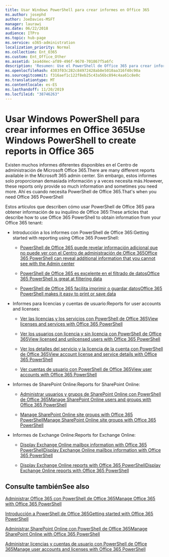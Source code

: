 ```yaml
---
title: Usar Windows PowerShell para crear informes en Office 365
ms.author: josephd
author: JoeDavies-MSFT
manager: laurawi
ms.date: 06/22/2018
audience: ITPro
ms.topic: hub-page
ms.service: o365-administration
localization_priority: Normal
ms.collection: Ent_O365
ms.custom: Ent_Office_Other
ms.assetid: 1ea4d4ec-af89-496f-9678-701867f5a6fc
description: 'Resumen: Use el PowerShell de Office 365 para crear informes que no se pueden crear en el Centro de administración de Office 365.'
ms.openlocfilehash: 4303f03c282c84972428ab8e5010aa316f40c90a
ms.sourcegitcommit: f316aef1c122f8eb25c43a56bc894c4aa61c8e0c
ms.translationtype: MT
ms.contentlocale: es-ES
ms.lasthandoff: 11/20/2019
ms.locfileid: "38746263"
---
```

# <a name="use-windows-powershell-to-create-reports-in-office-365"></a><span data-ttu-id="c325f-103">Usar Windows PowerShell para crear informes en Office 365</span><span class="sxs-lookup"><span data-stu-id="c325f-103">Use Windows PowerShell to create reports in Office 365</span></span>

<span data-ttu-id="c325f-104">Existen muchos informes diferentes disponibles en el Centro de administración de Microsoft Office 365.</span><span class="sxs-lookup"><span data-stu-id="c325f-104">There are many different reports available in the Microsoft 365 admin center.</span></span> <span data-ttu-id="c325f-105">Sin embargo, estos informes solo proporcionan demasiada información y a veces necesita más.</span><span class="sxs-lookup"><span data-stu-id="c325f-105">However, these reports only provide so much information and sometimes you need more.</span></span> <span data-ttu-id="c325f-106">Ahí es cuando necesita PowerShell de Office 365.</span><span class="sxs-lookup"><span data-stu-id="c325f-106">That's when you need Office 365 PowerShell</span></span>
  
<span data-ttu-id="c325f-107">Estos artículos que describen cómo usar PowerShell de Office 365 para obtener información de su inquilino de Office 365:</span><span class="sxs-lookup"><span data-stu-id="c325f-107">These articles that describe how to use Office 365 PowerShell to obtain information from your Office 365 tenant:</span></span>
  
- <span data-ttu-id="c325f-108">Introducción a los informes con PowerShell de Office 365:</span><span class="sxs-lookup"><span data-stu-id="c325f-108">Getting started with reporting using Office 365 PowerShell:</span></span>
    
  - [<span data-ttu-id="c325f-109">PowerShell de Office 365 puede revelar información adicional que no puede ver con el Centro de administración de Office 365</span><span class="sxs-lookup"><span data-stu-id="c325f-109">Office 365 PowerShell can reveal additional information that you cannot see with the Admin center</span></span>](https://technet.microsoft.com/library/dn568034.aspx#reveal)
    
  - [<span data-ttu-id="c325f-110">PowerShell de Office 365 es excelente en el filtrado de datos</span><span class="sxs-lookup"><span data-stu-id="c325f-110">Office 365 PowerShell is great at filtering data</span></span>](https://technet.microsoft.com/library/dn568034.aspx#filter)
    
  - [<span data-ttu-id="c325f-111">PowerShell de Office 365 facilita imprimir o guardar datos</span><span class="sxs-lookup"><span data-stu-id="c325f-111">Office 365 PowerShell makes it easy to print or save data</span></span>](https://technet.microsoft.com/library/dn568034.aspx#printsave)
    
- <span data-ttu-id="c325f-112">Informes para licencias y cuentas de usuario:</span><span class="sxs-lookup"><span data-stu-id="c325f-112">Reports for user accounts and licenses:</span></span>
    
  - [<span data-ttu-id="c325f-113">Ver las licencias y los servicios con PowerShell de Office 365</span><span class="sxs-lookup"><span data-stu-id="c325f-113">View licenses and services with Office 365 PowerShell</span></span>](view-licenses-and-services-with-office-365-powershell.md)
    
  - [<span data-ttu-id="c325f-114">Ver los usuarios con licencia y sin licencia con PowerShell de Office 365</span><span class="sxs-lookup"><span data-stu-id="c325f-114">View licensed and unlicensed users with Office 365 PowerShell</span></span>](view-licensed-and-unlicensed-users-with-office-365-powershell.md)
    
  - [<span data-ttu-id="c325f-115">Ver los detalles del servicio y la licencia de la cuenta con PowerShell de Office 365</span><span class="sxs-lookup"><span data-stu-id="c325f-115">View account license and service details with Office 365 PowerShell</span></span>](view-account-license-and-service-details-with-office-365-powershell.md)
    
  - [<span data-ttu-id="c325f-116">Ver cuentas de usuario con PowerShell de Office 365</span><span class="sxs-lookup"><span data-stu-id="c325f-116">View user accounts with Office 365 PowerShell</span></span>](view-user-accounts-with-office-365-powershell.md)
    
- <span data-ttu-id="c325f-117">Informes de SharePoint Online:</span><span class="sxs-lookup"><span data-stu-id="c325f-117">Reports for SharePoint Online:</span></span>
    
  - [<span data-ttu-id="c325f-118">Administrar usuarios y grupos de SharePoint Online con PowerShell de Office 365</span><span class="sxs-lookup"><span data-stu-id="c325f-118">Manage SharePoint Online users and groups with Office 365 PowerShell</span></span>](https://technet.microsoft.com/library/9680af2e-a965-4e62-92ee-da72105c7800.aspx)
    
  - [<span data-ttu-id="c325f-119">Manage SharePoint Online site groups with Office 365 PowerShell</span><span class="sxs-lookup"><span data-stu-id="c325f-119">Manage SharePoint Online site groups with Office 365 PowerShell</span></span>](https://technet.microsoft.com/library/122f4099-c78d-4cce-bab0-4343b04596ae.aspx)
    
- <span data-ttu-id="c325f-120">Informes de Exchange Online:</span><span class="sxs-lookup"><span data-stu-id="c325f-120">Reports for Exchange Online:</span></span>
    
  - [<span data-ttu-id="c325f-121">Display Exchange Online mailbox information with Office 365 PowerShell</span><span class="sxs-lookup"><span data-stu-id="c325f-121">Display Exchange Online mailbox information with Office 365 PowerShell</span></span>](https://technet.microsoft.com/library/13843002-56ca-4b75-81c5-84386522b01b.aspx)
    
  - [<span data-ttu-id="c325f-122">Display Exchange Online reports with Office 365 PowerShell</span><span class="sxs-lookup"><span data-stu-id="c325f-122">Display Exchange Online reports with Office 365 PowerShell</span></span>](https://technet.microsoft.com/library/4873a063-9fc4-4ed9-826a-6e935fef61d4.aspx)
    
## <a name="see-also"></a><span data-ttu-id="c325f-123">Consulte también</span><span class="sxs-lookup"><span data-stu-id="c325f-123">See also</span></span>

[<span data-ttu-id="c325f-124">Administrar Office 365 con PowerShell de Office 365</span><span class="sxs-lookup"><span data-stu-id="c325f-124">Manage Office 365 with Office 365 PowerShell</span></span>](manage-office-365-with-office-365-powershell.md)
  
[<span data-ttu-id="c325f-125">Introducción a PowerShell de Office 365</span><span class="sxs-lookup"><span data-stu-id="c325f-125">Getting started with Office 365 PowerShell</span></span>](getting-started-with-office-365-powershell.md)
  
[<span data-ttu-id="c325f-126">Administrar SharePoint Online con PowerShell de Office 365</span><span class="sxs-lookup"><span data-stu-id="c325f-126">Manage SharePoint Online with Office 365 PowerShell</span></span>](manage-sharepoint-online-with-office-365-powershell.md)
  
[<span data-ttu-id="c325f-127">Administrar licencias y cuentas de usuario con PowerShell de Office 365</span><span class="sxs-lookup"><span data-stu-id="c325f-127">Manage user accounts and licenses with Office 365 PowerShell</span></span>](manage-user-accounts-and-licenses-with-office-365-powershell.md)
  
